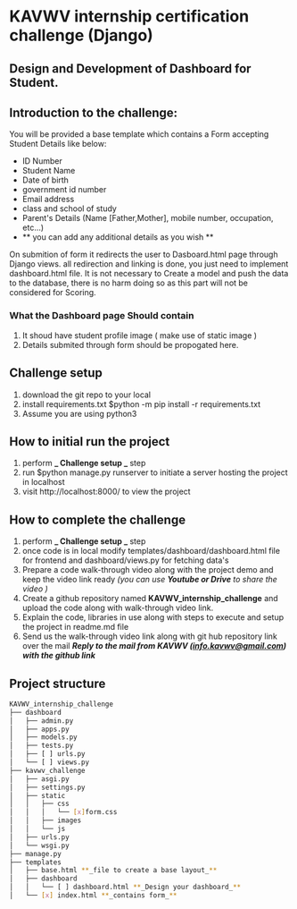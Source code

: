 # KAVWV internship certification challenge (Django)

## Design and Development of Dashboard for Student.

## Introduction to the challenge:
You will be provided a base template which contains a Form accepting Student Details like below:
- ID Number
- Student Name
- Date of birth
- government id number
- Email address
- class and school of study
- Parent's Details (Name [Father,Mother], mobile number, occupation, etc...)
- ** you can add any additional details as you wish ** 

On submition of form it redirects the user to Dasboard.html page through Django views. all redirection and linking is done, you just need to implement dashboard.html file. 
It is not necessary to Create a model and push the data to the database, there is no harm doing so as this part will not be considered for Scoring.

### What the Dashboard page Should contain
1. It shoud have student profile image ( make use of static image )
2. Details submited through form should be propogated here.

## Challenge setup
1. download the git repo to your local
2. install requirements.txt $python -m pip install -r requirements.txt
3. Assume you are using python3

## How to initial run the project
1. perform **_ Challenge setup _** step
2. run $python manage.py runserver to initiate a server hosting the project in localhost
3. visit http://localhost:8000/ to view the project

## How to complete the challenge
1. perform **_ Challenge setup _** step
2. once code is in local modify templates/dashboard/dashboard.html file for frontend and dashboard/views.py for fetching data's
3. Prepare a code walk-through video along with the project demo and keep the video link ready *(you can use  __Youtube  or Drive__ to share the video )*
4. Create a github repository named **KAVWV_internship_challenge** and upload the code along with walk-through video link.
5. Explain the code, libraries in use along with steps to execute and setup the project in readme.md file
6. Send us the walk-through video link along with git hub repository link over the mail **_Reply to the mail from KAVWV (info.kavwv@gmail.com) with the github link_**

## Project structure
```bash
KAVWV_internship_challenge
├── dashboard
│   ├── admin.py
│   ├── apps.py
│   ├── models.py
│   ├── tests.py
│   ├── [ ] urls.py
│   └── [ ] views.py
├── kavwv_challenge
│   ├── asgi.py
│   ├── settings.py
│   ├── static
│   │   ├── css
│   │   │   └── [x]form.css
│   │   ├── images
│   │   └── js
│   ├── urls.py
│   └── wsgi.py
├── manage.py
├── templates
│   ├── base.html **_file to create a base layout_**
│   ├── dashboard
│   │   └── [ ] dashboard.html **_Design your dashboard_**
│   └── [x] index.html **_contains form_**
```